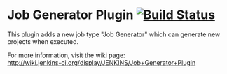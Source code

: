 Job Generator Plugin [![Build Status](https://buildhive.cloudbees.com/job/jenkinsci/job/jobgenerator-plugin/badge/icon)](https://buildhive.cloudbees.com/job/jenkinsci/job/jobgenerator-plugin/)
====================

This plugin adds a new job type "Job Generator" which can generate new projects when executed.

For more information, visit the wiki page:  
<http://wiki.jenkins-ci.org/display/JENKINS/Job+Generator+Plugin>
